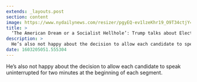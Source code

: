 ```yaml
--- 
extends: _layouts.post 
section: content 
image: https://www.nydailynews.com/resizer/pgyEQ-ev1lzeKhr19_O9T34ctjY=/1200x0/top/cloudfront-us-east-1.images.arcpublishing.com/tronc/PSBWFF45GVBELG7DABNEL5SKX4.jpg 
title: > 
  ‘The American Dream or a Socialist Hellhole’: Trump talks about Election Day, vows to shout down Biden at debate 
description: > 
  He’s also not happy about the decision to allow each candidate to speak uninterrupted for two minutes at the beginning of each segment. 
date: 1603205051.555304 
--- 
```

<div><p class=""> He&#8217;s also not happy about the decision to allow each candidate to speak uninterrupted for two minutes at the beginning of each segment.</p> </div>